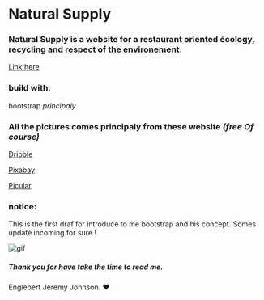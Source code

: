 # Natural Supply


### Natural Supply is a website for a restaurant oriented écology, recycling and respect of the environement.

[Link here](...)


### build with:

bootstrap *principaly*

### All the pictures comes principaly from these website *(free Of course)*

[Dribble](https://dribbble.com/)

[Pixabay](https://pixabay.com/fr/)

[Picular](https://picular.co/insect)


### notice:

This is the first draf for introduce to me bootstrap and his concept.
Somes update incoming for sure !


![gif](https://media.giphy.com/media/4MwP0n2iPbkcM/giphy.gif)


##### Thank you for have take the time to read me.
Englebert Jeremy Johnson. :heart:
